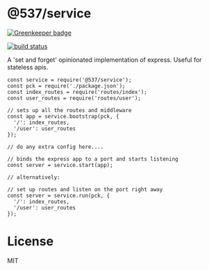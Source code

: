 @537/service
===

[![Greenkeeper badge](https://badges.greenkeeper.io/53seven/service.svg)](https://greenkeeper.io/)

[![build status](https://travis-ci.org/53seven/service.svg)](https://travis-ci.org/53seven/service)



A 'set and forget' opinionated implementation of express. Useful for stateless apis.

```
const service = require('@537/service');
const pck = require('./package.json');
const index_routes = require('routes/index');
const user_routes = require('routes/user');

// sets up all the routes and middleware
const app = service.bootstrap(pck, {
  '/': index_routes,
  '/user': user_routes
});

// do any extra config here....

// binds the express app to a port and starts listening
const server = service.start(app);

// alternatively:

// set up routes and listen on the port right away
const server = service.run(pck, {
  '/': index_routes,
  '/user': user_routes
});

```

License
===

MIT
